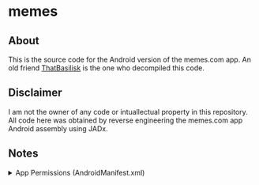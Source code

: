 # memes

## About
This is the source code for the Android version of the memes.com app. An old friend [ThatBasilisk](https://memes.com/u/ThatBasilisk) is the one who decompiled this code.
  
## Disclaimer
I am not the owner of any code or intuallectual property in this repository. All code here was obtained by reverse engineering the memes.com app Android assembly using JADx.
  
## Notes
<details>
<summary>App Permissions (AndroidManifest.xml)</summary>
uses-permission android:name="android.permission.INTERNET"
uses-permission android:name="android.permission.VIBRATE"
uses-permission android:name="android.permission.WRITE_EXTERNAL_STORAGE"
uses-permission android:name="android.permission.READ_EXTERNAL_STORAGE"
uses-permission android:name="android.permission.CAMERA"
uses-permission android:name="android.permission.ACCESS_WIFI_STATE"
uses-permission android:name="android.permission.ACCESS_NETWORK_STATE"
uses-permission android:name="android.permission.STORAGE"
uses-permission android:name="android.permission.RECORD_AUDIO"
uses-permission android:name="com.android.vending.BILLING"
uses-permission android:name="android.permission.READ_PHONE_STATE"
uses-permission android:name="android.permission.WAKE_LOCK"
uses-permission android:name="android.permission.ACCESS_ALL_DOWNLOADS"
uses-permission android:name="android.permission.ACCESS_DOWNLOAD_MANAGER"
uses-permission android:name="android.permission.FOREGROUND_SERVICE"
uses-permission android:name="android.permission.RECEIVE_BOOT_COMPLETED"
</details>
